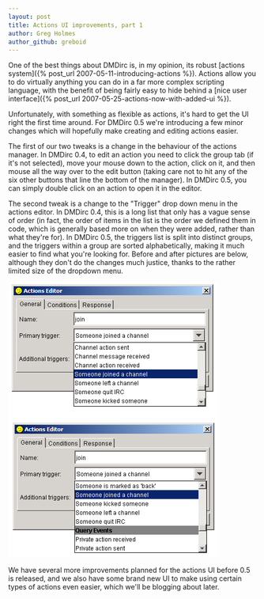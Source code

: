 ```yaml
---
layout: post
title: Actions UI improvements, part 1
author: Greg Holmes
author_github: greboid
---
```

One of the best things about DMDirc is, in my opinion, its robust
[actions system]({% post_url 2007-05-11-introducing-actions %}). Actions allow
you to do virtually anything you can do in a far more complex scripting
language, with the benefit of being fairly easy to hide behind a
[nice user interface]({% post_url 2007-05-25-actions-now-with-added-ui %}).

Unfortunately, with something as flexible as actions, it's hard to get the UI
right the first time around. For DMDirc 0.5 we're introducing a few minor
changes which will hopefully make creating and editing actions easier.

The first of our two tweaks is a change in the behaviour of the actions manager.
In DMDirc 0.4, to edit an action you need to click the group tab (if it's not
selected), move your mouse down to the action, click on it, and then mouse all
the way over to the edit button (taking care not to hit any of the six other
buttons that line the bottom of the manager). In DMDirc 0.5, you can simply
double click on an action to open it in the editor.

The second tweak is a change to the "Trigger" drop down menu in the actions
editor. In DMDirc 0.4, this is a long list that only has a vague sense of order
(in fact, the order of items in the list is the order we defined them in code,
which is generally based more on when they were added, rather than what they're
for). In DMDirc 0.5, the triggers list is split into distinct groups, and the
triggers within a group are sorted alphabetically, making it much easier to find
what you're looking for. Before and after pictures are below, although they
don't do the changes much justice, thanks to the rather limited size of the
dropdown menu.

![Triggers before](/blog-assets/triggers-before.png)
![Triggers after](/blog-assets/triggers-after.png)

We have several more improvements planned for the actions UI before 0.5 is
released, and we also have some brand new UI to make using certain types of
actions even easier, which we'll be blogging about later. 